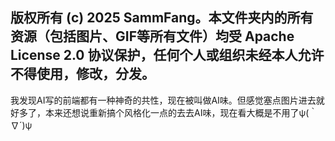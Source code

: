 **版权所有 (c) 2025 SammFang。本文件夹内的所有资源（包括图片、GIF等所有文件）均受 Apache License 2.0 协议保护，任何个人或组织未经本人允许不得使用，修改，分发。**
---
我发现AI写的前端都有一种神奇的共性，现在被叫做AI味。但感觉塞点图片进去就好多了，本来还想说重新搞个风格化一点的去去AI味，现在看大概是不用了ψ(｀∇´)ψ

